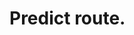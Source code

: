 #  Predict route.

<api-endpoint openapi-path="../../docs_api_aictron.json" method="POST" endpoint="/predict"/>